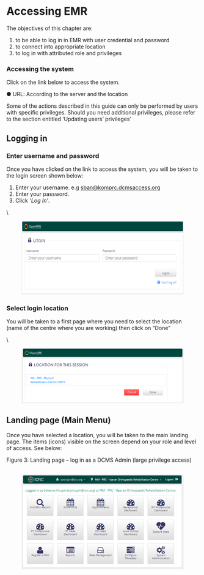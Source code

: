 # Accessing EMR

The objectives of this chapter are:

1. to be able to log in in EMR with user credential and password
2. to connect into appropriate location&#x20;
3. to log in with attributed role and privileges

### Accessing the system

Click on the link below to access the system.

●        URL: According to the server and the location

Some of the actions described in this guide can only be performed by users with specific privileges. Should you need additional privileges, please refer to the section entitled ‘Updating users’ privileges’

## Logging in

### Enter username and password

Once you have clicked on the link to access the system, you will be taken to the login screen shown below:

1. Enter your username. e.g sban@komprc.dcmsaccess.org
2. Enter your password.
3. Click _‘Log In’_.

\


<figure><img src="../../../.gitbook/assets/image (9).png" alt=""><figcaption></figcaption></figure>

### &#x20;Select login location

You will be taken to a first page where you need to select the location (name of the centre where you are working) then click on “Done”

\


<figure><img src="../../../.gitbook/assets/image (1) (1) (1).png" alt=""><figcaption></figcaption></figure>

## Landing page (Main Menu) <a href="#hlk89272469" id="hlk89272469"></a>

Once you have selected a location, you will be taken to the main landing page. The items (icons) visible on the screen depend on your role and level of access. See below:

Figure 3: Landing page – log in as a DCMS Admin (large privilege access)

## &#x20;

<figure><img src="../../../.gitbook/assets/image (2) (1) (1).png" alt=""><figcaption></figcaption></figure>

## &#x20;

## &#x20;

## &#x20;
